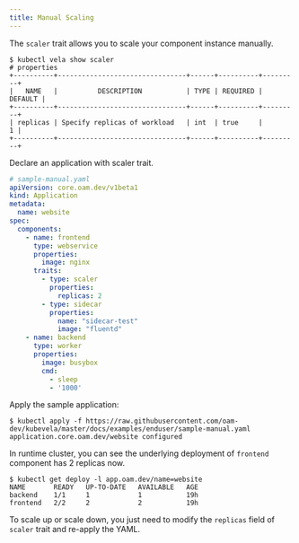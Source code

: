 ```yaml
---
title: Manual Scaling
---
```


The `scaler` trait allows you to scale your component instance manually.

```shell
$ kubectl vela show scaler 
# properties
+----------+--------------------------------+------+----------+---------+
|   NAME   |          DESCRIPTION           | TYPE | REQUIRED | DEFAULT |
+----------+--------------------------------+------+----------+---------+
| replicas | Specify replicas of workload   | int  | true     |       1 |
+----------+--------------------------------+------+----------+---------+
```

Declare an application with scaler trait.

```yaml
# sample-manual.yaml
apiVersion: core.oam.dev/v1beta1
kind: Application
metadata:
  name: website
spec:
  components:
    - name: frontend
      type: webservice
      properties:
        image: nginx
      traits:
        - type: scaler
          properties:
            replicas: 2
        - type: sidecar
          properties:
            name: "sidecar-test"
            image: "fluentd"
    - name: backend
      type: worker
      properties:
        image: busybox
        cmd:
          - sleep
          - '1000'
```

Apply the sample application:

```shell
$ kubectl apply -f https://raw.githubusercontent.com/oam-dev/kubevela/master/docs/examples/enduser/sample-manual.yaml
application.core.oam.dev/website configured
```

In runtime cluster, you can see the underlying deployment of `frontend` component has 2 replicas now.

```shell
$ kubectl get deploy -l app.oam.dev/name=website
NAME       READY   UP-TO-DATE   AVAILABLE   AGE
backend    1/1     1            1           19h
frontend   2/2     2            2           19h
```

To scale up or scale down, you just need to modify the `replicas` field of `scaler` trait and re-apply the YAML.